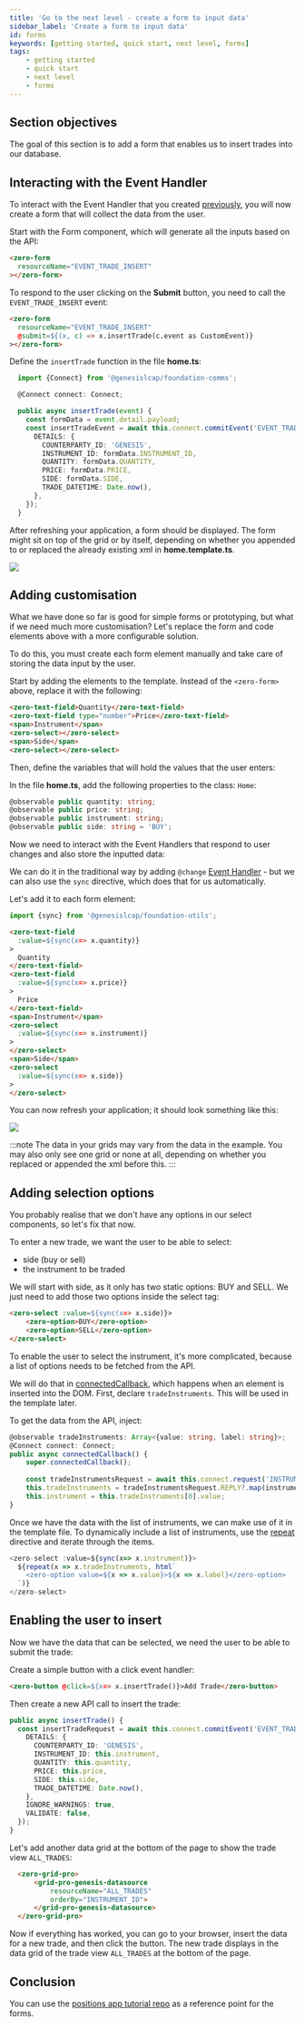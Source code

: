 ```yaml
---
title: 'Go to the next level - create a form to input data'
sidebar_label: 'Create a form to input data'
id: forms
keywords: [getting started, quick start, next level, forms]
tags:
    - getting started
    - quick start
    - next level
    - forms
---
```


## Section objectives
The goal of this section is to add a form that enables us to insert trades into our database.

## Interacting with the Event Handler
To interact with the Event Handler that you created [previously](../../../getting-started/go-to-the-next-level/events#event-handler), you will now create a form that will collect the data from the user.

Start with the Form component, which will generate all the inputs based on the API:

```html title='home.template.ts'
<zero-form
  resourceName="EVENT_TRADE_INSERT"
></zero-form>
```

To respond to the user clicking on the **Submit** button, you need to call the `EVENT_TRADE_INSERT` event:
```html {3} title='home.template.ts'
<zero-form
  resourceName="EVENT_TRADE_INSERT"
  @submit=${(x, c) => x.insertTrade(c.event as CustomEvent)}
></zero-form>
```

Define the `insertTrade` function in the file **home.ts**:

```typescript title='home.ts'
  import {Connect} from '@genesislcap/foundation-comms';
```

```typescript title='home.ts'
  @Connect connect: Connect;

  public async insertTrade(event) {
    const formData = event.detail.payload;
    const insertTradeEvent = await this.connect.commitEvent('EVENT_TRADE_INSERT', {
      DETAILS: {
        COUNTERPARTY_ID: 'GENESIS',
        INSTRUMENT_ID: formData.INSTRUMENT_ID,
        QUANTITY: formData.QUANTITY,
        PRICE: formData.PRICE,
        SIDE: formData.SIDE,
        TRADE_DATETIME: Date.now(),
      },
    });
  }
```

After refreshing your application, a form should be displayed. The form might sit on top of the grid or by itself, depending on whether you appended to or replaced the already existing xml in **home.template.ts**.

![](/img/trade-insert-form.png)

## Adding customisation
What we have done so far is good for simple forms or prototyping, but what if we need much more customisation?
Let's replace the form and code elements above with a more configurable solution.

To do this, you must create each form element manually and take care of storing the data input by the user.

Start by adding the elements to the template. Instead of the `<zero-form>` above, replace it with the following:

```html title='home.template.ts' 
<zero-text-field>Quantity</zero-text-field>
<zero-text-field type="number">Price</zero-text-field>
<span>Instrument</span>
<zero-select></zero-select>
<span>Side</span>
<zero-select></zero-select>
```

Then, define the variables that will hold the values that the user enters:

In the file **home.ts**, add the following properties to the class: `Home`:

```ts title='home.ts'
@observable public quantity: string;
@observable public price: string;
@observable public instrument: string;
@observable public side: string = 'BUY';
```

Now we need to interact with the Event Handlers that respond to user changes and also store the inputted data:

We can do it in the traditional way by adding `@change` [Event Handler](https://www.fast.design/docs/fast-element/declaring-templates#events) - but we can also use the `sync` directive, which does that for us automatically.

Let's add it to each form element:

```ts title='home.template.ts'
import {sync} from '@genesislcap/foundation-utils';
```

```html {2,7,13,18} title='home.template.ts' 
<zero-text-field 
  :value=${sync(x=> x.quantity)}
>
  Quantity
</zero-text-field>
<zero-text-field 
  :value=${sync(x=> x.price)}
>
  Price
</zero-text-field>
<span>Instrument</span>
<zero-select 
  :value=${sync(x=> x.instrument)}
>
</zero-select>
<span>Side</span>
<zero-select 
  :value=${sync(x=> x.side)}
>
</zero-select>
```

You can now refresh your application; it should look something like this:

![](/img/position-form.png)

:::note
The data in your grids may vary from the data in the example. You may also only see one grid or none at all, depending on whether you replaced or appended the xml before this.
:::

## Adding selection options
You probably realise that we don't have any options in our select components, so let's fix that now.

To enter a new trade, we want the user to be able to select:
- side (buy or sell)
- the instrument to be traded

We will start with side, as it only has two static options: BUY and SELL. We just need to add those two options inside the select tag:

```html title='home.template.ts' 
<zero-select :value=${sync(x=> x.side)}>
    <zero-option>BUY</zero-option>
    <zero-option>SELL</zero-option>
</zero-select>
```

To enable the user to select the instrument, it's more complicated, because a list of options needs to be fetched from the API.

We will do that in [connectedCallback](https://www.fast.design/docs/fast-element/defining-elements#the-element-lifecycle), which happens when an element is inserted into the DOM.
First, declare `tradeInstruments`. This will be used in the template later.

To get the data from the API, inject:
```typescript title='home.ts'
@observable tradeInstruments: Array<{value: string, label: string}>;
@Connect connect: Connect;
public async connectedCallback() {
    super.connectedCallback();
    
    const tradeInstrumentsRequest = await this.connect.request('INSTRUMENT');
    this.tradeInstruments = tradeInstrumentsRequest.REPLY?.map(instrument => ({value: instrument.INSTRUMENT_ID, label: instrument.INSTRUMENT_ID}));
    this.instrument = this.tradeInstruments[0].value;
}
```

Once we have the data with the list of instruments, we can make use of it in the template file. 
To dynamically include a list of instruments, use the [repeat](https://www.fast.design/docs/fast-element/using-directives#the-repeat-directive) directive and iterate through the items.

```typescript title='home.template.ts' 
<zero-select :value=${sync(x=> x.instrument)}>
  ${repeat(x => x.tradeInstruments, html`
    <zero-option value=${x => x.value}>${x => x.label}</zero-option>
  `)}
</zero-select>
```

## Enabling the user to insert
Now we have the data that can be selected, we need the user to be able to submit the trade:

Create a simple button with a click event handler:
```html title='home.template.ts'
<zero-button @click=${x=> x.insertTrade()}>Add Trade</zero-button>
```

Then create a new API call to insert the trade:
```typescript title='home.ts'
public async insertTrade() {
  const insertTradeRequest = await this.connect.commitEvent('EVENT_TRADE_INSERT', {
    DETAILS: {
      COUNTERPARTY_ID: 'GENESIS',
      INSTRUMENT_ID: this.instrument,
      QUANTITY: this.quantity,
      PRICE: this.price,
      SIDE: this.side,
      TRADE_DATETIME: Date.now(),
    },
    IGNORE_WARNINGS: true,
    VALIDATE: false,
  });
}
```
 Let's add another data grid at the bottom of the page to show the trade view `ALL_TRADES`:

```html title='home.template.ts'
  <zero-grid-pro>
      <grid-pro-genesis-datasource
          resourceName="ALL_TRADES"
          orderBy="INSTRUMENT_ID">
      </grid-pro-genesis-datasource>
  </zero-grid-pro>
```
Now if everything has worked, you can go to your browser, insert the data for a new trade, and then click the button. The new trade displays in the data grid of the trade view `ALL_TRADES` at the bottom of the page.


## Conclusion
You can use the [positions app tutorial repo](https://github.com/genesiscommunitysuccess/positions-app-tutorial/tree/Complete_positions_app/client/web/src/routes/home) as a reference point for the forms. 
